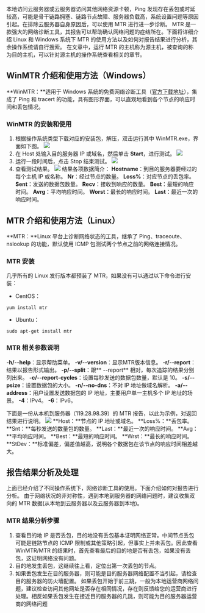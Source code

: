 本地访问云服务器或云服务器访问其他网络资源卡顿，Ping 发现存在丢包或时延较高，可能是骨干链路拥塞、链路节点故障、服务器负载高，系统设置问题等原因引起。在排除云服务器自身原因后，可以使用 MTR 进行进一步诊断。
MTR 是一款强大的网络诊断工具，其报告可以帮助确认网络问题的症结所在。下面将详细介绍 Linux 和 Windows 系统下 MTR 的使用方法以及如何对报告结果进行分析，其余操作系统请自行搜索。
在文章中，运行 MTR 的主机称为源主机，被查询的称为目的主机，可以针对源主机的操作系统查看相关的章节。
## WinMTR 介绍和使用方法（Windows）
**WinMTR：**适用于 Windows 系统的免费网络诊断工具（[官方下载地址](http://winmtr.net/download-winmtr/)），集成了 Ping 和 tracert 的功能，具有图形界面，可以直观地看到各个节点的响应时间和丢包情况。
### WinMTR 的安装和使用
1. 根据操作系统类型下载对应的安装包，解压，双击运行其中 WinMTR.exe，界面如下图。
![](http://imgcache.tcecqpoc.fsphere.cn/image/mc.qcloudimg.com/static/img/775e071dd83635e3e55861fa6bdeeb13/image.png)
2. 在 Host 处输入目的服务器 IP 或域名，然后单击 **Start**，进行测试。
![](http://imgcache.tcecqpoc.fsphere.cn/image/mc.qcloudimg.com/static/img/1b5f1fa3b874bd7fc714ec7a1b030297/image.png)
3. 运行一段时间后，点击 Stop 结束测试。
![](http://imgcache.tcecqpoc.fsphere.cn/image/mc.qcloudimg.com/static/img/730631111b28cfc700a48442d73f60a9/image.png)
4. 查看测试结果。
![](http://imgcache.tcecqpoc.fsphere.cn/image/mc.qcloudimg.com/static/img/4cec1d2808179ca4ed95369bd1568bf9/image.png)
结果各项数据简介：
**Hostname**：到目的服务器要经过的每个主机 IP 或名称。
**Nr**：经过节点的数量。
**Loss%**：对应节点的丢包率。
**Sent**：发送的数据包数量。
**Recv**：接收到响应的数量。
**Best**：最短的响应时间。
**Avrg**：平均响应时间。
**Worst**：最长的响应时间。
**Last**：最近一次的响应时间。

## MTR 介绍和使用方法（Linux）
**MTR：**Linux 平台上诊断网络状态的工具，继承了 Ping、traceoute、nslookup 的功能，默认使用 ICMP 包测试两个节点之前的网络连接情况。
###  MTR 安装
几乎所有的 Linux 发行版本都预装了 MTR，如果没有可以通过以下命令进行安装：
- CentOS：
```
yum install mtr
```
- Ubuntu：
```
sudo apt-get install mtr
```

### MTR 相关参数说明
**-h/--help**：显示帮助菜单。
**-v/--version**：显示MTR版本信息。
**-r/--report**：结果以报告形式输出。
**-p/--split**：跟** --report** 相对，每次追踪的结果分别列出来。
**-c/--report-cycles**：设置每秒发送的数据包数量，默认是 10。
**-s/--psize**：设置数据包的大小。
**-n/--no-dns**：不对 IP 地址做域名解析。
**-a/--address**：用户设置发送数据包的 IP 地址，主要用户单一主机多个 IP 地址的场景。
**-4**：IPv4。
**-6**：IPv6。

下面是一份从本机到服务器（119.28.98.39）的 MTR 报告，以此为示例，对返回结果进行说明。
![](http://imgcache.tcecqpoc.fsphere.cn/image/mc.qcloudimg.com/static/img/e66a5f93c3b9e57c7c3ed1f4476fab1b/image.png)
**Host：**节点的 IP 地址或域名。
**Loss%：**丢包率。
**Snt：**每秒发送的数量包的数量。
**Last：**最近一次的响应时间。
**Avg：**平均响应时间。
**Best：**最短的响应时间。
**Wrst：**最长的响应时间。
**StDev：**标准偏差，偏差值越高，说明各个数据包在该节点的响应时间相差越大。

##  报告结果分析及处理
上面已经介绍了不同操作系统下，网络诊断工具的使用。下面介绍如何对报告进行分析。
由于网络状况的非对称性，遇到本地到服务器的网络问题时，建议收集双向的 MTR 数据(从本地到云服务器以及云服务器到本地)。
### MTR 结果分析步骤
1. 查看目的地 IP 是否丢包，目的地没有丢包基本证明网络正常。中间节点丢包可能是链路节点的 ICMP 限制或其他策略引起，但事实上并未丢包。因此查看 WinMTR/MTR 的结果时，首先查看最后的目的地是否有丢包，如果没有丢包，这证明网络没有问题。
2. 目的地发生丢包，这继续往上看，定位出第一次丢包的节点。
3. 如果丢包发生在目的服务器，则可能是目的服务器网络配置不当引起，请检查目的服务器的防火墙配置。
如果丢包开始于前三跳，一般为本地运营商网络问题，建议检查访问其他网址是否存在相同情况，存在则反馈给您的运营商进行处理。相反如果丢包发生在接近目的服务器的几跳，则可能为目的服务器运营商的网络问题
